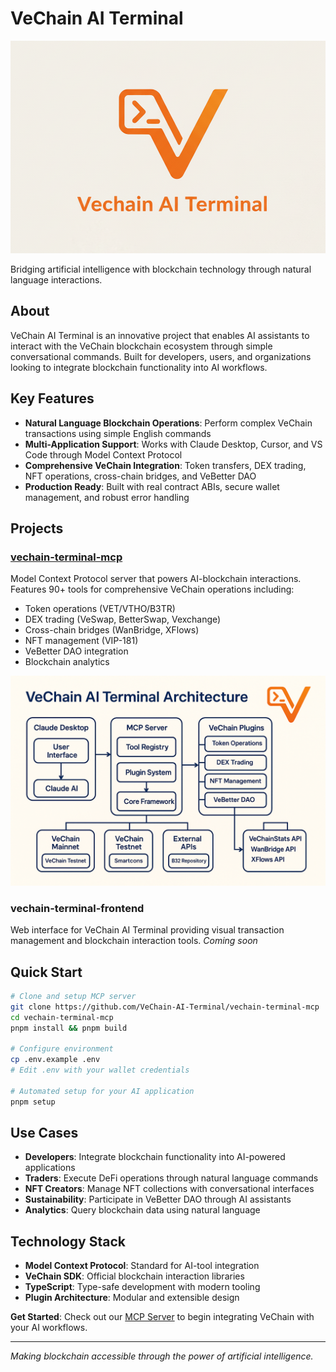 # VeChain AI Terminal

![VeChain AI Terminal Banner](https://raw.githubusercontent.com/VeChain-AI-Terminal/vechain-terminal-mcp/main/src/docs/images/vechain-terminal-banner.png)

Bridging artificial intelligence with blockchain technology through natural language interactions.

## About

VeChain AI Terminal is an innovative project that enables AI assistants to interact with the VeChain blockchain ecosystem through simple conversational commands. Built for developers, users, and organizations looking to integrate blockchain functionality into AI workflows.

## Key Features

- **Natural Language Blockchain Operations**: Perform complex VeChain transactions using simple English commands
- **Multi-Application Support**: Works with Claude Desktop, Cursor, and VS Code through Model Context Protocol
- **Comprehensive VeChain Integration**: Token transfers, DEX trading, NFT operations, cross-chain bridges, and VeBetter DAO
- **Production Ready**: Built with real contract ABIs, secure wallet management, and robust error handling

## Projects

### [vechain-terminal-mcp](https://github.com/VeChain-AI-Terminal/vechain-terminal-mcp)
Model Context Protocol server that powers AI-blockchain interactions. Features 90+ tools for comprehensive VeChain operations including:
- Token operations (VET/VTHO/B3TR)
- DEX trading (VeSwap, BetterSwap, Vexchange)
- Cross-chain bridges (WanBridge, XFlows)
- NFT management (VIP-181)
- VeBetter DAO integration
- Blockchain analytics

![VeChain AI Architecture Banner](https://raw.githubusercontent.com/VeChain-AI-Terminal/vechain-terminal-mcp/main/src/docs/images/vechain-terminal-arc.png)

### vechain-terminal-frontend
Web interface for VeChain AI Terminal providing visual transaction management and blockchain interaction tools.
*Coming soon*

## Quick Start

```bash
# Clone and setup MCP server
git clone https://github.com/VeChain-AI-Terminal/vechain-terminal-mcp
cd vechain-terminal-mcp
pnpm install && pnpm build

# Configure environment
cp .env.example .env
# Edit .env with your wallet credentials

# Automated setup for your AI application
pnpm setup
```

## Use Cases

- **Developers**: Integrate blockchain functionality into AI-powered applications
- **Traders**: Execute DeFi operations through natural language commands
- **NFT Creators**: Manage NFT collections with conversational interfaces
- **Sustainability**: Participate in VeBetter DAO through AI assistants
- **Analytics**: Query blockchain data using natural language

## Technology Stack

- **Model Context Protocol**: Standard for AI-tool integration
- **VeChain SDK**: Official blockchain interaction libraries
- **TypeScript**: Type-safe development with modern tooling
- **Plugin Architecture**: Modular and extensible design

**Get Started**: Check out our [MCP Server](https://github.com/VeChain-AI-Terminal/vechain-terminal-mcp) to begin integrating VeChain with your AI workflows.

---

*Making blockchain accessible through the power of artificial intelligence.*